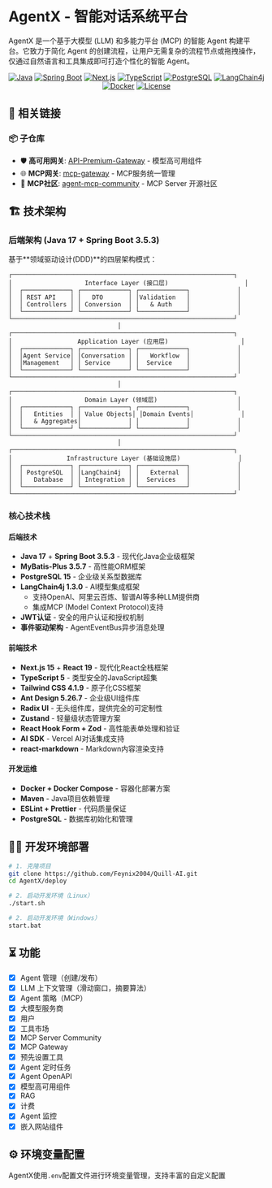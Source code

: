 # AgentX - 智能对话系统平台

[](https://opensource.org/licenses/MIT)

AgentX 是一个基于大模型 (LLM) 和多能力平台 (MCP) 的智能 Agent 构建平台。它致力于简化 Agent 的创建流程，让用户无需复杂的流程节点或拖拽操作，仅通过自然语言和工具集成即可打造个性化的智能 Agent。

<div align="center">
 
[![Java](https://img.shields.io/badge/Java-17-orange?style=flat-square)](https://openjdk.java.net/projects/jdk/17/)
[![Spring Boot](https://img.shields.io/badge/Spring%20Boot-3.5.3-brightgreen?style=flat-square)](https://spring.io/projects/spring-boot)
[![Next.js](https://img.shields.io/badge/Next.js-15-black?style=flat-square)](https://nextjs.org/)
[![TypeScript](https://img.shields.io/badge/TypeScript-5-blue?style=flat-square)](https://www.typescriptlang.org/)
[![PostgreSQL](https://img.shields.io/badge/PostgreSQL-15-blue?style=flat-square)](https://www.postgresql.org/)
[![LangChain4j](https://img.shields.io/badge/LangChain4j-1.3.0-purple?style=flat-square)](https://docs.langchain4j.dev/)
[![Docker](https://img.shields.io/badge/Docker-Ready-blue?style=flat-square)](https://www.docker.com/)
[![License](https://img.shields.io/badge/License-MIT-green?style=flat-square)](LICENSE)

</div>

## 🔗 相关链接

### 📦 子仓库
- 🛡️ **高可用网关**: [API-Premium-Gateway](https://github.com/Feynix2004/API-Premium-Gateway) - 模型高可用组件
- 🌐 **MCP网关**: [mcp-gateway](https://github.com/Feynix2004/mcp-gateway) - MCP服务统一管理
- 🏪 **MCP社区**: [agent-mcp-community](https://github.com/Feynix2004/agent-mcp-community) - MCP Server 开源社区


## 🏗️ 技术架构

### 后端架构 (Java 17 + Spring Boot 3.5.3)

基于**领域驱动设计(DDD)**的四层架构模式：

```
┌─────────────────────────────────────────────────────────────┐
│                    Interface Layer (接口层)                     │
│  ┌─────────────┐ ┌─────────────┐ ┌─────────────┐             │
│  │ REST API    │ │   DTO       │ │Validation   │             │
│  │ Controllers │ │ Conversion  │ │   & Auth    │             │
│  └─────────────┘ └─────────────┘ └─────────────┘             │
└─────────────────────────────────────────────────────────────┘
                              │
┌─────────────────────────────────────────────────────────────┐
│                  Application Layer (应用层)                    │
│  ┌─────────────┐ ┌─────────────┐ ┌─────────────┐             │
│  │Agent Service│ │Conversation │ │   Workflow  │             │
│  │Management   │ │ Service     │ │  Service    │             │
│  └─────────────┘ └─────────────┘ └─────────────┘             │
└─────────────────────────────────────────────────────────────┘
                              │
┌─────────────────────────────────────────────────────────────┐
│                    Domain Layer (领域层)                      │
│  ┌─────────────┐ ┌─────────────┐ ┌─────────────┐             │
│  │   Entities  │ │ Value Objects│ │Domain Events│             │
│  │   & Aggregates│             │ │             │             │
│  └─────────────┘ └─────────────┘ └─────────────┘             │
└─────────────────────────────────────────────────────────────┘
                              │
┌─────────────────────────────────────────────────────────────┐
│               Infrastructure Layer (基础设施层)                │
│  ┌─────────────┐ ┌─────────────┐ ┌─────────────┐             │
│  │ PostgreSQL  │ │LangChain4j  │ │   External  │             │
│  │   Database  │ │ Integration │ │  Services   │             │
│  └─────────────┘ └─────────────┘ └─────────────┘             │
└─────────────────────────────────────────────────────────────┘
```

### 核心技术栈

#### 后端技术
- **Java 17** + **Spring Boot 3.5.3** - 现代化Java企业级框架
- **MyBatis-Plus 3.5.7** - 高性能ORM框架
- **PostgreSQL 15** - 企业级关系型数据库
- **LangChain4j 1.3.0** - AI模型集成框架
  - 支持OpenAI、阿里云百炼、智谱AI等多种LLM提供商
  - 集成MCP (Model Context Protocol)支持
- **JWT认证** - 安全的用户认证和授权机制
- **事件驱动架构** - AgentEventBus异步消息处理

#### 前端技术
- **Next.js 15** + **React 19** - 现代化React全栈框架
- **TypeScript 5** - 类型安全的JavaScript超集
- **Tailwind CSS 4.1.9** - 原子化CSS框架
- **Ant Design 5.26.7** - 企业级UI组件库
- **Radix UI** - 无头组件库，提供完全的可定制性
- **Zustand** - 轻量级状态管理方案
- **React Hook Form + Zod** - 高性能表单处理和验证
- **AI SDK** - Vercel AI对话集成支持
- **react-markdown** - Markdown内容渲染支持

#### 开发运维
- **Docker + Docker Compose** - 容器化部署方案
- **Maven** - Java项目依赖管理
- **ESLint + Prettier** - 代码质量保证
- **PostgreSQL** - 数据库初始化和管理



## 👨‍💻 开发环境部署

```bash
# 1. 克隆项目
git clone https://github.com/Feynix2004/Quill-AI.git
cd AgentX/deploy

# 2. 启动开发环境（Linux）
./start.sh

# 2. 启动开发环境（Windows）
start.bat
```


## ⏳ 功能
 - [x] Agent 管理（创建/发布）
 - [x] LLM 上下文管理（滑动窗口，摘要算法）
 - [x] Agent 策略（MCP）
 - [x] 大模型服务商
 - [x] 用户
 - [x] 工具市场
 - [x] MCP Server Community
 - [x] MCP Gateway 
 - [x] 预先设置工具
 - [x] Agent 定时任务
 - [x] Agent OpenAPI
 - [x] 模型高可用组件
 - [x] RAG
 - [x] 计费
 - [x] Agent 监控
 - [x] 嵌入网站组件
 
## ⚙️ 环境变量配置

AgentX使用`.env`配置文件进行环境变量管理，支持丰富的自定义配置






















